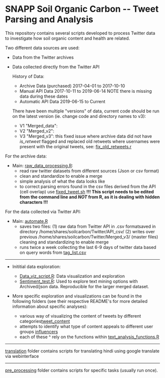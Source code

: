 # SNAPP Soil Organic Carbon -- Tweet Parsing and Analysis 

This repository contains several scripts developed to process Twitter data to investigate how soil organic content and health are related.

Two different data sources are used:

- Data from the Twitter archives
- Data collected directly from the Twitter API 


   History of Data: 

     - Archive Data (purchased) 2017-04-01 to 2017-10-10
     - Manual API Data 2017-10-11 to 2019-06-14 NOTE there is missing data during these dates
     - Automatic API Data 2019-06-15 to Current
     
     There have been multiple "versions" of data, current code should be run on the latest version (ie. change code and directory names to v3):  
     - V1 "Merged_data":  
     - V2 "Merged_v2":  
     - V3 "Merged_v3": this fixed issue where archive data did not have *is_retweet* flagged and replaced old retweets where usernames were present with the original tweets, see: [fix_old_retweets.r](https://github.com/Science-for-Nature-and-People/soc-twitter/blob/master/pre_processing/fix_old_retweets.R)  
        

For the archive data:

- Main: [raw_data_processing.R](raw_data_processing.R):
  - read raw twitter datasets from different sources (Json or csv format) 
  - clean and standardize to enable a merge
  - simple analysis of what the data looks like 
  - to correct parsing errors found in the csv files derived from the API (cell overlap) use [fixed_tweet.sh](fixed_tweet.sh)
    **!!! This script needs to be edited from the command line and _NOT_ from R, as it is dealing with hidden characters !!!**

For the data collected via Twitter API:

- Main: [automate.R](automate.R) 
  - saves two files: 
  (1) raw data from Twitter API in .csv formatsaved in directory /home/shares/soilcarbon/Twitter/API_csv/ 
  (2) writes over previous /home/shares/soilcarbon/Twitter/Merged_v3/ (master files) cleaning and standardizing to enable merge
  - runs twice a week collecting the last 6-9 days of twitter data based on query words from [tag_list.csv](tag_list.csv)
  


*** 

- Inititial data exploration: 
  - [Data_viz_script.R](Data_viz_script.R): Data visualization and exploration
  - [Sentiment_test.R](sentiment_test.R): Used to explore text mining options with Archived/json data. Reproducible for the larger merged dataset.

- More specific exploration and visualizations can be found in the following folders (see their respective README's for more detailed information about specific analyses):
  - various way of visualizing the content of tweets by different categories[tweet_content](https://github.com/Science-for-Nature-and-People/soc-twitter/tree/master/tweet_content) 
  - attempts to identify what type of content appeals to different user groups [influencers](https://github.com/Science-for-Nature-and-People/soc-twitter/tree/master/influencers)
  - each of these ^ rely on the functions within [text_analysis_functions.R](https://github.com/Science-for-Nature-and-People/soc-twitter/blob/master/text_analysis_functions.R)
  
***       
      
[translation](https://github.com/Science-for-Nature-and-People/soc-twitter/tree/master/translation) folder contains scripts for translating hindi using google translate via webinterface

*** 

[pre_processing](https://github.com/jeremyknox-ucsb/soc-twitter/tree/master/pre_processing) folder contains scripts for specific tasks (usually run once). 
